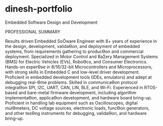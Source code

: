 # dinesh-portfolio
Embedded Software Design and Development

PROFESSIONAL SUMMARY 

Results driven Embedded SoŌware Engineer with 8+ years of experience in the design, 
development, validaƟon, and deployment of embedded systems, from requirements 
gathering to producƟon and commercial deployment. Specialized in Motor Control and 
BaƩery Management Systems (BMS) for Electric Vehicles (EVs), RoboƟcs, and Consumer 
Electronics. Hands-on experƟse in 8/16/32-bit Microcontrollers and Microprocessors, with 
strong skills in Embedded C and low-level driver development. Proficient in embedded 
development tools (IDEs, emulators) and adept at debugging real-Ɵme problems. Skilled in 
communicaƟon protocol integraƟon SPI, I2C, UART, CAN, LIN, BLE, and Wi-Fi. Experienced in 
RTOS-based and bare-metal firmware development, including algorithm implementaƟon, 
applicaƟon development, and hardware board bring-up. Proficient in handling lab equipment 
such as Oscilloscopes, digital mulƟmeters, DC voltage sources, electronic loads, funcƟon 
generators, and other tesƟng instruments for debugging, validaƟon, and hardware bring-up.
